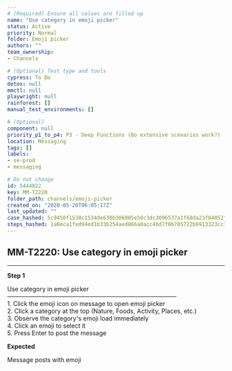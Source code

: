 ```yaml
---
# (Required) Ensure all values are filled up
name: "Use category in emoji picker"
status: Active
priority: Normal
folder: Emoji picker
authors: ""
team_ownership: 
- Channels

# (Optional) Test type and tools
cypress: To Do
detox: null
mmctl: null
playwright: null
rainforest: []
manual_test_environments: []

# (Optional)
component: null
priority_p1_to_p4: P3 - Deep Functions (Do extensive scenarios work?)
location: Messaging
tags: []
labels: 
- se-prod
- messaging

# Do not change
id: 5444822
key: MM-T2220
folder_path: channels/emoji-picker
created_on: "2020-05-20T06:05:17Z"
last_updated: ""
case_hashed: 5c9450f1538c1534de630b306905e50c3dc3096537a1f68da23f84052f16fb46b7234683e82e3b08325f636ffb6631c9
steps_hashed: 1a0eca1fed94ed1b33b254aed866a0acc4bd7f06705722b6913323cc71a3012691138d5ec8e286279c2c420687678391
---
```


## MM-T2220: Use category in emoji picker

---

**Step 1**

Use category in emoji picker\
————————————————————————————\
1\. Click the emoji icon on message to open emoji picker\
2\. Click a category at the top (Nature, Foods, Activity, Places, etc.)\
3\. Observe the category's emoji load immediately\
4\. Click an emoji to select it\
5\. Press Enter to post the message

**Expected**

Message posts with emoji

